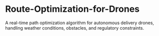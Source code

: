 # Route-Optimization-for-Drones
A real-time path optimization algorithm for autonomous delivery drones, handling weather conditions, obstacles, and regulatory constraints.
